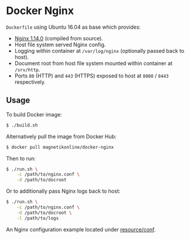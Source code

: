 # Docker Nginx
`Dockerfile` using Ubuntu 16.04 as base which provides:
- [Nginx 1.14.0](https://nginx.org/en/CHANGES-1.14) (compiled from source).
- Host file system served Nginx config.
- Logging within container at `/var/log/nginx` (optionally passed back to host).
- Document root from host file system mounted within container at `/srv/http`.
- Ports `80` (HTTP) and `443` (HTTPS) exposed to host at `8080` / `8443` respectively.

## Usage
To build Docker image:

```sh
$ ./build.sh
```

Alternatively pull the image from Docker Hub:

```sh
$ docker pull magnetikonline/docker-nginx
```

Then to run:

```sh
$ ./run.sh \
	-c /path/to/nginx.conf \
	-d /path/to/docroot
```

Or to additionally pass Nginx logs back to host:

```sh
$ ./run.sh \
	-c /path/to/nginx.conf \
	-d /path/to/docroot \
	-l /path/to/logs
```

An Nginx configuration example located under [resource/conf](resource/conf).
